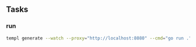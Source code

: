 ## Tasks

### run

```bash
templ generate --watch --proxy="http://localhost:8080" --cmd="go run ."
```
